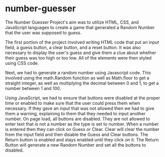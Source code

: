 # number-guesser

The Number Guesser Project's aim was to utilize HTML, CSS, and JavaScript languages to create a game that generated a Random Number that the user was supposed to guess.

The first portion of the project involved writing HTML code that put an input field, a guess button, a clear button, and a reset button. It was also necessary to display the user's guess and give them a clue about whether their guess was too high or too low. All of the elements were then styled using CSS code.

Next, we had to generate a random number using Javascript code. This involved using the math.Random function as well as Math.floor to get a straight integer, as well as multiplying the decimal between 0 and 1, to get a number between 1 and 100.

Using JavaScript, we had to ensure that buttons were disabled at the proper time or enabled to make sure that the user could press them when necessary. If they gave an input that was not allowed then we had to give them a warning, explaining to them that they needed to input another number. On page load, all buttons are disabled. They are not allowed to enter text that is not a number as the type is set to number. When a number is entered then they can click on Guess or Clear. Clear will clear the number from the input field and then disable the Guess and Clear buttons. The Return button is enabled and stays enabled until they click on it. The Return Button will generate a new Random Number and set all the buttons to disabled.
